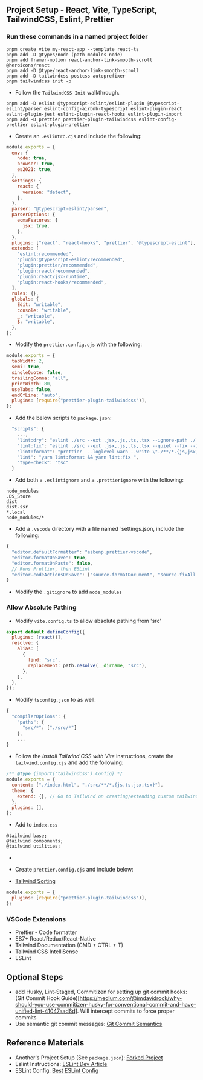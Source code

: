 ## Project Setup - React, Vite, TypeScript, TailwindCSS, Eslint, Prettier

### Run these commands in a named project folder

```console
pnpm create vite my-react-app --template react-ts
pnpm add -D @types/node (path modules node)
pnpm add framer-motion react-anchor-link-smooth-scroll @heroicons/react
pnpm add -D @type/react-anchor-link-smooth-scroll
pnpm add -D tailwindcss postcss autoprefixer
pnpm tailwindcss init -p
```

- Follow the `TailwindCSS Init` walkthrough.

```console
pnpm add -D eslint @typescript-eslint/eslint-plugin @typescript-eslint/parser eslint-config-airbnb-typescript eslint-plugin-react eslint-plugin-jest eslint-plugin-react-hooks eslint-plugin-import
pnpm add -D prettier prettier-plugin-tailwindcss eslint-config-prettier eslint-plugin-prettier
```

- Create an `.eslintrc.cjs` and include the following:

```js
module.exports = {
  env: {
    node: true,
    browser: true,
    es2021: true,
  },
  settings: {
    react: {
      version: "detect",
    },
  },
  parser: "@typescript-eslint/parser",
  parserOptions: {
    ecmaFeatures: {
      jsx: true,
    },
  },
  plugins: ["react", "react-hooks", "prettier", "@typescript-eslint"],
  extends: [
    "eslint:recommended",
    "plugin:@typescript-eslint/recommended",
    "plugin:prettier/recommended",
    "plugin:react/recommended",
    "plugin:react/jsx-runtime",
    "plugin:react-hooks/recommended",
  ],
  rules: {},
  globals: {
    Edit: "writable",
    console: "writable",
    _: "writable",
    $: "writable",
  },
};
```

- Modify the `prettier.config.cjs` with the following:

```js
module.exports = {
  tabWidth: 2,
  semi: true,
  singleQuote: false,
  trailingComma: "all",
  printWidth: 80,
  useTabs: false,
  endOfLine: "auto",
  plugins: [require("prettier-plugin-tailwindcss")],
};
```

- Add the below scripts to `package.json`:

```js
  "scripts": {
    ...,
    "lint:dry": "eslint ./src --ext .jsx,.js,.ts,.tsx --ignore-path ./.gitignore",
    "lint:fix": "eslint ./src --ext .jsx,.js,.ts,.tsx --quiet --fix --ignore-path ./.gitignore",
    "lint:format": "prettier  --loglevel warn --write \"./**/*.{js,jsx,ts,tsx,css,md,json}\" ",
    "lint": "yarn lint:format && yarn lint:fix ",
    "type-check": "tsc"
  }

```

- Add both a `.eslintignore` and a `.prettierignore` with the following:

```text
node_modules
.DS_Store
dist
dist-ssr
*.local
node_modules/*

```

- Add a `.vscode` directory with a file named `settings.json, include the following:

```js
{
  "editor.defaultFormatter": "esbenp.prettier-vscode",
  "editor.formatOnSave": true,
  "editor.formatOnPaste": false,
  // Runs Prettier, then ESLint
  "editor.codeActionsOnSave": ["source.formatDocument", "source.fixAll.eslint"]
}
```

- Modify the `.gitignore` to add `node_modules`

### Allow Absolute Pathing

- Modify `vite.config.ts` to allow absolute pathing from 'src'

```js
export default defineConfig({
  plugins: [react()],
  resolve: {
    alias: [
      {
        find: "src",
        replacement: path.resolve(__dirname, "src"),
      },
    ],
  },
});
```

- Modify `tsconfig.json` to as well:

```js
{
  "compilerOptions": {
    "paths": {
      "src/*": ["./src/*"]
    },
    ...
}
```

- Follow the _Install Tailwind CSS with Vite_ instructions, create the `tailwind.config.cjs` and add the following:

```js
/** @type {import('tailwindcss').Config} */
module.exports = {
  content: ["./index.html", "./src/**/*.{js,ts,jsx,tsx}"],
  theme: {
    extend: {}, // Go to Tailwind on creating/extending custom tailwind classes
  },
  plugins: [],
};
```

- Add to `index.css`

```console
@tailwind base;
@tailwind components;
@tailwind utilities;
```

-

- Create `prettier.config.cjs` and include below:
- [Tailwind Sorting](https://tailwindcss.com/blog/automatic-class-sorting-with-prettier#how-classes-are-sorted)

```js
module.exports = {
  plugins: [require("prettier-plugin-tailwindcss")],
};
```

### VSCode Extensions

- Prettier - Code formatter
- ES7+ React/Redux/React-Native
- Tailwind Documentation (CMD + CTRL + T)
- Tailwind CSS IntelliSense
- ESLint

## Optional Steps

- add Husky, Lint-Staged, Commitizen for setting up git commit hooks: (Git Commit Hook Guide)[https://medium.com/@imdavidrock/why-should-you-use-commitizen-husky-for-conventional-commit-and-have-unified-lint-41047aad6d]. Will intercept commits to force proper commits
- Use semantic git commit messages: [Git Commit Semantics](https://gist.github.com/joshbuchea/6f47e86d2510bce28f8e7f42ae84c716)

## Reference Materials

- Another's Project Setup (See `package.json`): [Forked Project](https://github.com/shindigira/vite-reactts-eslint-prettier?fbclid=IwAR2TH4lLqcTD_-3Pz7LcPfqRedhygCi8lllUrLukaUgDRa6OmKX1WhDTg68)
- Eslint Instructions: [ESLint Dev Article](https://dev.to/suchintan/reacttypescripteslint-prettier-full-setup-p7j?fbclid=IwAR2uN5_AzehtVsmuhuUbYyuofFyVSLipUlDdhUXwhbTAj50MFvS-d5m7Emo#Configure%20ESLint%20on%20the%20project)
- ESLint Config: [Best ESLint Config](https://brygrill.medium.com/create-react-app-with-typescript-eslint-prettier-and-github-actions-f3ce6a571c97)
